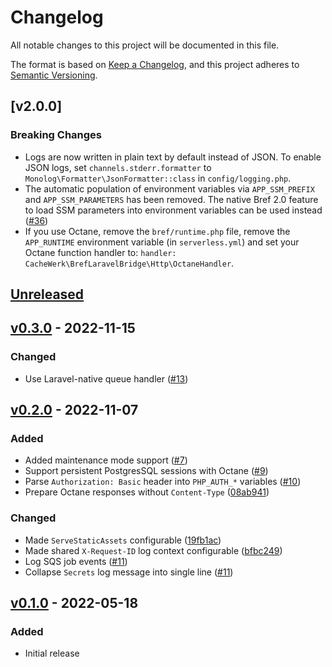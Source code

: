 # Changelog
All notable changes to this project will be documented in this file.

The format is based on [Keep a Changelog](https://keepachangelog.com/en/1.0.0/),
and this project adheres to [Semantic Versioning](https://semver.org/spec/v2.0.0.html).

## [v2.0.0]
### Breaking Changes
- Logs are now written in plain text by default instead of JSON. To enable JSON logs, set `channels.stderr.formatter` to `Monolog\Formatter\JsonFormatter::class` in `config/logging.php`.
- The automatic population of environment variables via `APP_SSM_PREFIX` and `APP_SSM_PARAMETERS` has been removed. The native Bref 2.0 feature to load SSM parameters into environment variables can be used instead ([#36](https://github.com/cachewerk/bref-laravel-bridge/pull/36))
- If you use Octane, remove the `bref/runtime.php` file, remove the `APP_RUNTIME` environment variable (in `serverless.yml`) and set your Octane function handler to: `handler: CacheWerk\BrefLaravelBridge\Http\OctaneHandler`.

## [Unreleased]
## [v0.3.0] - 2022-11-15
### Changed
- Use Laravel-native queue handler ([#13](https://github.com/cachewerk/bref-laravel-bridge/pull/13))

## [v0.2.0] - 2022-11-07
### Added
- Added maintenance mode support ([#7](https://github.com/cachewerk/bref-laravel-bridge/pull/7))
- Support persistent PostgresSQL sessions with Octane ([#9](https://github.com/cachewerk/bref-laravel-bridge/pull/9))
- Parse `Authorization: Basic` header into `PHP_AUTH_*` variables ([#10](https://github.com/cachewerk/bref-laravel-bridge/pull/10))
- Prepare Octane responses without `Content-Type` ([08ab941](08ab941ab734d636697847b036cd9ed5e31a30ad))

### Changed 
- Made `ServeStaticAssets` configurable ([19fb1ac](19fb1ac21fd7245a8bd529eb6325cea2308ffbf2))
- Made shared `X-Request-ID` log context configurable ([bfbc249](bfbc2498d3b418f149aba3d3fe795073dfcb7b48))
- Log SQS job events ([#11](https://github.com/cachewerk/bref-laravel-bridge/pull/11))
- Collapse `Secrets` log message into single line ([#11](https://github.com/cachewerk/bref-laravel-bridge/pull/11))

## [v0.1.0] - 2022-05-18
### Added
- Initial release

[Unreleased]: https://github.com/cachewerk/bref-laravel-bridge/compare/v0.3.0...HEAD
[v0.3.0]: https://github.com/cachewerk/bref-laravel-bridge/compare/v0.2.0...v0.3.0
[v0.2.0]: https://github.com/cachewerk/bref-laravel-bridge/compare/v0.1.0...v0.2.0
[v0.1.0]: https://github.com/cachewerk/bref-laravel-bridge/releases/tag/v0.1.0
